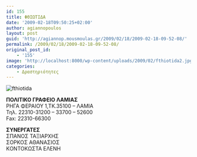 ```yaml
---
id: 155
title: ΦΘΙΩΤΙΔΑ
date: '2009-02-18T09:50:25+02:00'
author: agiannopoulos
layout: post
guid: 'http://agiannop.mousmoulas.gr/2009/02/18/2009-02-18-09-52-08/'
permalink: /2009/02/18/2009-02-18-09-52-08/
original_post_id:
    - '155'
image: 'http://localhost:8000/wp-content/uploads/2009/02/fthiotida2.jpg'
categories:
    - Δραστηριότητες
---
```


![fthiotida](http://localhost:8000/wp-content/uploads/2009/02/fthiotida2.jpg)

**ΠΟΛΙΤΙΚΟ ΓΡΑΦΕΙΟ ΛΑΜΙΑΣ**  
ΡΗΓΑ ΦΕΡΑΙΟΥ 1,ΤΚ.35100 – ΛΑΜΙΑ  
Τηλ. 22310-31200 – 33700 – 52600  
Fax: 22310-66300

**ΣΥΝΕΡΓΑΤΕΣ**    
ΣΠΑΝΟΣ ΤΑΞΙΑΡΧΗΣ  
ΣΟΡΚΟΣ ΑΘΑΝΑΣΙΟΣ  
ΚOΝΤΟΚΩΣΤΑ ΕΛΕΝΗ